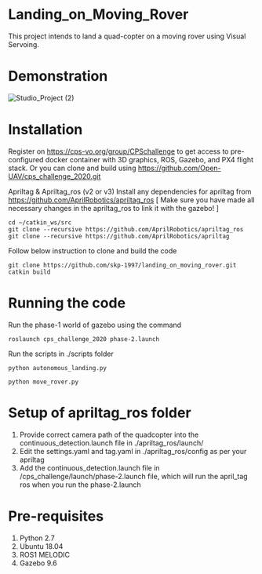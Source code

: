 # Landing_on_Moving_Rover
This project intends to land a quad-copter on a moving rover using Visual Servoing.

# Demonstration
![Studio_Project (2)](https://user-images.githubusercontent.com/97504177/236709060-351487da-2213-4cca-b190-518aad6e828a.gif)


# Installation

Register on https://cps-vo.org/group/CPSchallenge to get access to pre-configured docker container with 3D graphics, ROS, Gazebo, and PX4 flight stack.
Or you can clone and build using https://github.com/Open-UAV/cps_challenge_2020.git


Apriltag & Apriltag_ros (v2 or v3) Install any dependencies for apriltag from https://github.com/AprilRobotics/apriltag_ros
[ Make sure you have made all necessary changes in the apriltag_ros to link it with the gazebo! ]
```
cd ~/catkin_ws/src
git clone --recursive https://github.com/AprilRobotics/apriltag_ros
git clone --recursive https://github.com/AprilRobotics/apriltag
```

Follow below instruction to clone and build the code





```
git clone https://github.com/skp-1997/landing_on_moving_rover.git
catkin build
```

# Running the code

Run the phase-1 world of gazebo using the command
```
roslaunch cps_challenge_2020 phase-2.launch
```
Run the scripts in ./scripts folder
```
python autonomous_landing.py
```

```
python move_rover.py
```

# Setup of apriltag_ros folder

1. Provide correct camera path of the quadcopter into the continuous_detection.launch file in ./apriltag_ros/launch/
2. Edit the settings.yaml and tag.yaml in ./apriltag_ros/config as per your apriltag
3. Add the continuous_detection.launch file in /cps_challenge/launch/phase-2.launch file, which will run the april_tag ros when you run the phase-2.launch


# Pre-requisites

1. Python 2.7
2. Ubuntu 18.04
3. ROS1 MELODIC
4. Gazebo 9.6

